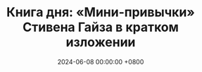 ---
title: "Книга дня: «Мини-привычки» Стивена Гайза в кратком изложении"
description: >-
  🔹 «Мини-привычки» — книга о том, как маленькие, едва заметные действия способны привести к большим и устойчивым изменениям в жизни. Автор Стивен Гайз предлагает простой, но эффективный метод формирования новых полезных привычек без чувства давления и выгорания. Измени жизнь малыми шагами! Обзор книги Стивена Гайза: привычки, продуктивность и саморазвитие.
date: 2024-06-08 00:00:00 +0800
categories: [Мышление, Конспекты-книг]
tags:
  [
    мини-привычки,
    стивен-гайз,
    формирование-привычек,
    продуктивность,
    саморазвитие,
    постановка-целей,
    мотивация,
    ежедневные-рутины,
    поведенческие-изменения,
    сила-воли,
    маленькие-шаги,
    коучинг-привычек
  ]
image:
alt: Обложка книги Мини-привычки Стивена Гайза
fallback:
  -
  -
---